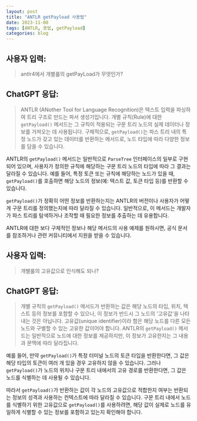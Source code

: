 ```yaml
---
layout: post
title: "ANTLR getPayload 사용법"
date: 2023-11-08
tags: [ANTLR, 용법, getPayload]
categories: blog
---
```


## 사용자 입력:
> antlr4에서 개별룰의 getPayLoad가 무엇인가?

## ChatGPT 응답:
> ANTLR (ANother Tool for Language Recognition)은 텍스트 입력을 파싱하여 트리 구조로 만드는 파서 생성기입니다. 개별 규칙(Rule)에 대한 `getPayload()` 메서드는 그 규칙이 적용되는 구문 트리 노드의 실제 데이터나 정보를 가져오는 데 사용됩니다. 구체적으로, `getPayload()`는 파스 트리 내의 특정 노드가 갖고 있는 데이터를 반환하는 메서드로, 노드 타입에 따라 다양한 정보를 담을 수 있습니다.

ANTLR의 `getPayload()` 메서드는 일반적으로 `ParseTree` 인터페이스의 일부로 구현되어 있으며, 사용자가 정의한 규칙에 해당하는 구문 트리 노드의 타입에 따라 그 결과는 달라질 수 있습니다. 예를 들어, 특정 토큰 또는 규칙에 해당하는 노드가 있을 때, `getPayload()`를 호출하면 해당 노드의 정보(예: 텍스트 값, 토큰 타입 등)를 반환할 수 있습니다.

`getPayload()`가 정확히 어떤 정보를 반환하는지는 ANTLR의 버전이나 사용자가 어떻게 구문 트리를 정의했는지에 따라 달라질 수 있습니다. 일반적으로, 이 메서드는 개발자가 파스 트리를 탐색하거나 조작할 때 필요한 정보를 추출하는 데 유용합니다.

ANTLR에 대한 보다 구체적인 정보나 해당 메서드의 사용 예제를 원하시면, 공식 문서를 참조하거나 관련 커뮤니티에서 지원을 받을 수 있습니다.

## 사용자 입력:
> 개별룰의 고유값으로 인식해도 되나?

## ChatGPT 응답:
> 개별 규칙의 `getPayload()` 메서드가 반환하는 값은 해당 노드의 타입, 위치, 텍스트 등의 정보를 포함할 수 있으나, 이 정보가 반드시 그 노드의 '고유값'을 나타내는 것은 아닙니다. 고유값(unique identifier)이라 함은 해당 노드를 다른 모든 노드와 구별할 수 있는 고유한 값이어야 합니다. ANTLR의 `getPayload()` 메서드는 일반적으로 노드에 대한 정보를 제공하지만, 이 정보가 고유한지는 그 내용과 문맥에 따라 달라집니다.

예를 들어, 만약 `getPayload()`가 특정 터미널 노드의 토큰 타입을 반환한다면, 그 값은 해당 타입의 토큰이 여러 개 있을 경우 고유하지 않을 수 있습니다. 그러나 `getPayload()`가 노드의 위치나 구문 트리 내에서의 고유 경로를 반환한다면, 그 값은 노드를 식별하는 데 사용될 수 있습니다.

따라서 `getPayload()`가 반환하는 값이 각 노드의 고유값으로 적합한지 여부는 반환되는 정보의 성격과 사용하는 컨텍스트에 따라 달라질 수 있습니다. 구문 트리 내에서 노드를 식별하기 위한 고유값으로 `getPayload()`를 사용하려면, 해당 값이 실제로 노드를 유일하게 식별할 수 있는 정보를 포함하고 있는지 확인해야 합니다.

